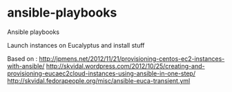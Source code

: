 ansible-playbooks
=================

Ansible playbooks 

Launch instances on Eucalyptus and install stuff

Based on :
http://jpmens.net/2012/11/21/provisioning-centos-ec2-instances-with-ansible/
http://skvidal.wordpress.com/2012/10/25/creating-and-provisioning-eucaec2cloud-instances-using-ansible-in-one-step/
http://skvidal.fedorapeople.org/misc/ansible-euca-transient.yml
